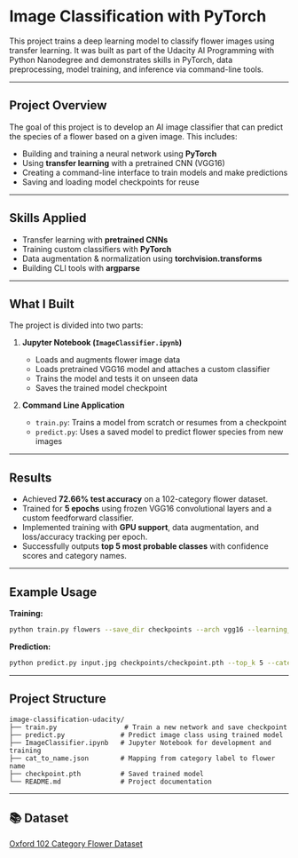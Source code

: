 # Image Classification with PyTorch

This project trains a deep learning model to classify flower images using transfer learning. It was built as part of the Udacity AI Programming with Python Nanodegree and demonstrates skills in PyTorch, data preprocessing, model training, and inference via command-line tools.

---

## Project Overview

The goal of this project is to develop an AI image classifier that can predict the species of a flower based on a given image. This includes:

- Building and training a neural network using **PyTorch**
- Using **transfer learning** with a pretrained CNN (VGG16)
- Creating a command-line interface to train models and make predictions
- Saving and loading model checkpoints for reuse

---

## Skills Applied

- Transfer learning with **pretrained CNNs**
- Training custom classifiers with **PyTorch**
- Data augmentation & normalization using **torchvision.transforms**
- Building CLI tools with **argparse**

---

## What I Built

The project is divided into two parts:

1. **Jupyter Notebook (`ImageClassifier.ipynb`)**
   - Loads and augments flower image data
   - Loads pretrained VGG16 model and attaches a custom classifier
   - Trains the model and tests it on unseen data
   - Saves the trained model checkpoint

2. **Command Line Application**
   - `train.py`: Trains a model from scratch or resumes from a checkpoint
   - `predict.py`: Uses a saved model to predict flower species from new images

---

## Results

- Achieved **72.66% test accuracy** on a 102-category flower dataset.
- Trained for **5 epochs** using frozen VGG16 convolutional layers and a custom feedforward classifier.
- Implemented training with **GPU support**, data augmentation, and loss/accuracy tracking per epoch.
- Successfully outputs **top 5 most probable classes** with confidence scores and category names.

---

## Example Usage

**Training:**
```bash
python train.py flowers --save_dir checkpoints --arch vgg16 --learning_rate 0.003 --hidden_units 512 --epochs 5 --gpu
```
**Prediction:**
```bash
python predict.py input.jpg checkpoints/checkpoint.pth --top_k 5 --category_names cat_to_name.json --gpu
```

---

## Project Structure
```text
image-classification-udacity/
├── train.py                 # Train a new network and save checkpoint
├── predict.py              # Predict image class using trained model
├── ImageClassifier.ipynb   # Jupyter Notebook for development and training
├── cat_to_name.json        # Mapping from category label to flower name
├── checkpoint.pth          # Saved trained model
└── README.md               # Project documentation
```

---

## 📚 Dataset
[Oxford 102 Category Flower Dataset](https://www.tensorflow.org/datasets/catalog/oxford_flowers102)


